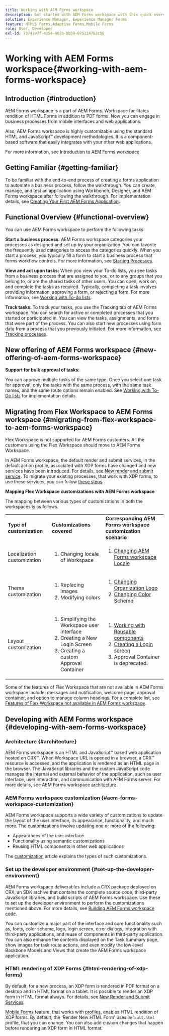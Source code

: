 ```yaml
---
title: Working with AEM Forms workspace
description: Get started with AEM Forms workspace with this quick overview of the process workflows.
solution: Experience Manager, Experience Manager Forms
feature: HTML5 Forms,Adaptive Forms,Mobile Forms
role: User, Developer
exl-id: 7374797f-4154-402b-bb59-075134763c58
---
```

# Working with AEM Forms workspace{#working-with-aem-forms-workspace}

## Introduction {#introduction}

AEM Forms workspace is a part of AEM Forms. Workspace facilitates rendition of HTML Forms in addition to PDF forms. Now you can engage in business processes from mobile interfaces and web applications.

Also, AEM Forms workspace is highly customizable using the standard HTML and JavaScript&trade; development methodologies. It is a component-based software that easily integrates with your other web applications.

For more information, see [Introduction to AEM Forms workspace](/help/forms/using/introduction-html-workspace.md).

## Getting Familiar {#getting-familiar}

To be familiar with the end-to-end process of creating a forms application to automate a business process, follow the walkthrough. You can create, manage, and test an application using Workbench, Designer, and AEM Forms workspace after following the walkthrough. For implementation details, see [Creating Your First AEM Forms Application](https://help.adobe.com/en_US/livecycle/11.0/CreateFirstApp/index.html).

## Functional Overview {#functional-overview}

You can use AEM Forms workspace to perform the following tasks:

**Start a business process:** AEM Forms workspace categories your processes as designed and set up by your organization. You can favorite the frequently used categories to access the categories quickly. When you start a process, you typically fill a form to start a business process that forms workflow controls. For more information, see [Starting Processes](/help/forms/using/starting-processes.md).

**View and act upon tasks:** When you view your To-do lists, you see tasks from a business process that are assigned to you, or to any groups that you belong to, or are the shared tasks of other users. You can open, work on, and complete the tasks as required. Typically, completing a task involves providing information, approving a form, or rejecting a form. For more information, see [Working with To-do lists](/help/forms/using/todo-lists.md).

**Track tasks**: To track your tasks, you use the Tracking tab of AEM Forms workspace. You can search for active or completed processes that you started or participated in. You can view the tasks, assignments, and forms that were part of the process. You can also start new processes using form data from a process that you previously initiated. For more information, see [Tracking processes](/help/forms/using/tracking-processes.md).

## New offering of AEM Forms workspace {#new-offering-of-aem-forms-workspace}

**Support for bulk approval of tasks**:

You can approve multiple tasks of the same type. Once you select one task for approval, only the tasks with the same process, with the same task names, and the same route options remain enabled. See [Working with To-Do lists](/help/forms/using/todo-lists.md) for implementation details.

## Migrating from Flex Workspace to AEM Forms workspace {#migrating-from-flex-workspace-to-aem-forms-workspace}

Flex Workspace is not supported for AEM Forms customers. All the customers using the Flex Workspace should move to AEM Forms Workspace.

In AEM Forms workspace, the default render and submit services, in the default action profile, associated with XDP forms have changed and new services have been introduced. For details, see [New render and submit service](/help/forms/using/new-render-submit-service.md). To migrate your existing processes, that work with XDP forms, to use these services, you can follow [these steps](new-render-submit-service.md).

**Mapping Flex Workspace customizations with AEM Forms workspace**

The mapping between various types of customizations in both the workspaces is as follows.

<table>
 <tbody>
  <tr>
   <td><strong>Type of customization </strong></td>
   <td><strong>Customizations covered </strong></td>
   <td><strong>Corresponding AEM Forms workspace customization scenario</strong></td>
  </tr>
  <tr>
   <td>Localization customization</td>
   <td>
    <ol>
     <li>Changing locale of Workspace</li>
    </ol> </td>
   <td>
    <ol>
     <li><a href="/help/forms/using/changing-locale-user-interface.md">Changing AEM Forms workspace Locale</a></li>
    </ol> </td>
  </tr>
  <tr>
   <td>Theme customization</td>
   <td>
    <ol>
     <li>Replacing images</li>
     <li>Modifying colors</li>
    </ol> </td>
   <td>
    <ol>
     <li><a href="/help/forms/using/changing-organization-logo-branding.md">Changing Organization Logo</a> </li>
     <li><a href="/help/forms/using/changing-color-scheme-interface.md">Changing Color Scheme</a></li>
    </ol> </td>
  </tr>
  <tr>
   <td>Layout customization</td>
   <td>
    <ol>
     <li>Simplifying the Workspace user interface<br /> </li>
     <li>Creating a New Login Screen</li>
     <li>Creating a custom Approval Container</li>
    </ol> </td>
   <td>
    <ol>
     <li><a href="/help/forms/using/description-reusable-components.md">Working with Reusable components</a></li>
     <li><a href="/help/forms/using/creating-new-login-screen.md">Creating a Login screen</a></li>
     <li>Approval Container is deprecated.</li>
    </ol> </td>
  </tr>
 </tbody>
</table>

Some of the features of Flex Workspace that are not available in AEM Forms workspace include: messages and notification, welcome page, approval container, and option to manage column headings. For a complete list, see [Features of Flex Workspace not available in AEM Forms workspace](/help/forms/using/features-flex-workspace-available-html.md).

## Developing with AEM Forms workspace {#developing-with-aem-forms-workspace}

### Architecture {#architecture}

AEM Forms workspace is an HTML and JavaScript&trade; based web application hosted on CRX&trade;. When Workspace URL is opened in a browser, a CRX&trade; resource is accessed, and the application is rendered as an HTML page in the browser. The JavaScript libraries and the custom JavaScript code manages the internal and external behavior of the application, such as user interface, user interaction, and communication with AEM Forms server. For more details, see AEM Forms workspace [architecture](/help/forms/using/html-workspace-architecture.md).

### AEM Forms workspace customization {#aem-forms-workspace-customization}

AEM Forms workspace supports a wide variety of customizations to update the layout of the user interface, its appearance, functionality, and much more. The customizations involve updating one or more of the following:

* Appearances of the user interface
* Functionality using semantic customizations
* Reusing HTML components in other web applications

The [customization](introduction-customizing-html-workspace.md#types-of-customizations) article explains the types of such customizations.

### Set up the developer environment {#set-up-the-developer-environment}

AEM Forms workspace deliverables include a CRX package deployed on CRX, an SDK archive that contains the complete source code, third-party JavaScript libraries, and build scripts of AEM Forms workspace. Use these to set up the developer environment to perform the customizations mentioned above. For more details, see [Building AEM Forms workspace code](introduction-customizing-html-workspace.md#building-html-workspace-code).

You can customize a major part of the interface and core functionality such as, fonts, color scheme, logo, login screen, error dialogs, integration with third-party applications, and reuse of components in third-party application. You can also enhance the contents displayed on the Task Summary page, show images for task route actions, and even modify the low-level Backbone Models and Views that create the AEM Forms workspace application.

### HTML rendering of XDP Forms {#html-rendering-of-xdp-forms}

By default, for a new process, an XDP form is rendered in PDF format on a desktop and in HTML format on a tablet. It is possible to render an XDP form in HTML format always. For details, see [New Render and Submit Services](/help/forms/using/new-render-submit-service.md).

[Mobile Forms](/help/forms/using/introduction.md) feature, that works with [profiles](/help/forms/offline-mobile-form-submission/custom-profile.md), enables HTML rendition of XDP forms. By default, the 'Render New HTML Form' uses `default.html` profile, that you can change. You can also add custom changes that happen before rendering an XDP form in HTML format.
